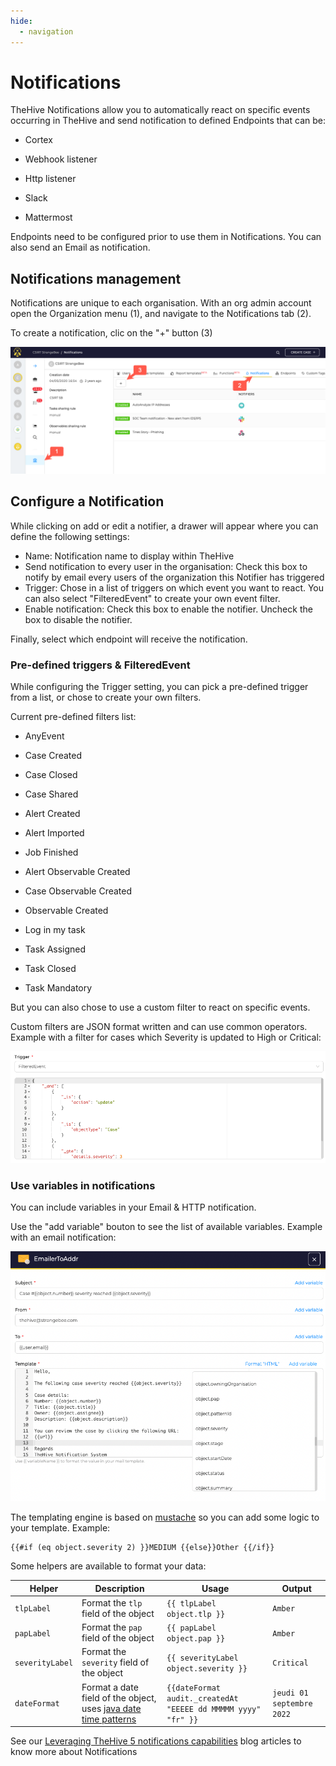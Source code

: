 ```yaml
---
hide:
  - navigation
---
```


# Notifications

TheHive Notifications allow you to automatically react on specific events occurring in TheHive and send notification to defined Endpoints that can be:

- Cortex

- Webhook listener

- Http listener

- Slack

- Mattermost

Endpoints need to be configured prior to use them in Notifications.
You can also send an Email as notification. 

## Notifications management

Notifications are unique to each organisation. With an org admin account open the Organization menu (1), and navigate to the Notifications tab (2).

To create a notification, clic on the "+" button (3)

![Notifications management page](../images/how-to/notifications/notifications_management.png)

## Configure a Notification

While clicking on add or edit a notifier, a drawer will appear where you can define the following settings:

- Name: Notification name to display within TheHive
- Send notification to every user in the organisation: Check this box to notify by email every users of the organization this Notifier has triggered
- Trigger: Chose in a list of triggers on which event you want to react. You can also select "FilteredEvent" to create your own event filter.
- Enable notification: Check this box to enable the notifier. Uncheck the box to disable the notifier.

Finally, select which endpoint will receive the notification.

### Pre-defined triggers & FilteredEvent

While configuring the Trigger setting, you can pick a pre-defined trigger from a list, or chose to create your own filters. 

Current pre-defined filters list: 

- AnyEvent

- Case Created

- Case Closed

- Case Shared

- Alert Created

- Alert Imported

- Job Finished

- Alert Observable Created

- Case Observable Created 

- Observable Created

- Log in my task

- Task Assigned

- Task Closed

- Task Mandatory

But you can also chose to use a custom filter to react on specific events. 

Custom filters are JSON format written and can use common operators.
Example with a filter for cases which Severity is updated to High or Critical:

![Notifications management page](../images/how-to/notifications/notifications_filteredevent.png)

### Use variables in notifications

You can include variables in your Email & HTTP notification. 

Use the "add variable" bouton to see the list of available variables. Example with an email notification:

![Notifications management page](../images/how-to/notifications/notifications_mail_example.png)

The templating engine is based on [mustache](https://mustache.github.io) so you can add some logic to your template. Example:

```
{{#if (eq object.severity 2) }}MEDIUM {{else}}Other {{/if}}
```

Some helpers are available to format your data:

| Helper | Description | Usage | Output |
|---     |---          |---    |---     |
| `tlpLabel` | Format the `tlp` field of the object | `{{ tlpLabel object.tlp }} ` | `Amber` |
| `papLabel` | Format the `pap` field of the object | `{{ papLabel object.pap }} ` | `Amber` |
| `severityLabel` | Format the `severity` field of the object | `{{ severityLabel object.severity }} ` | `Critical` |
| `dateFormat` | Format a date field of the object, uses [java date time patterns](https://docs.oracle.com/en/java/javase/11/docs/api/java.base/java/text/SimpleDateFormat.html) | `{{dateFormat audit._createdAt "EEEEE dd MMMMM yyyy" "fr" }}` | `jeudi 01 septembre 2022` |


See our [Leveraging TheHive 5 notifications capabilities](https://blog.strangebee.com/leveraging-thehive5-notification-capabilities-1-2/) blog articles to know more about Notifications
